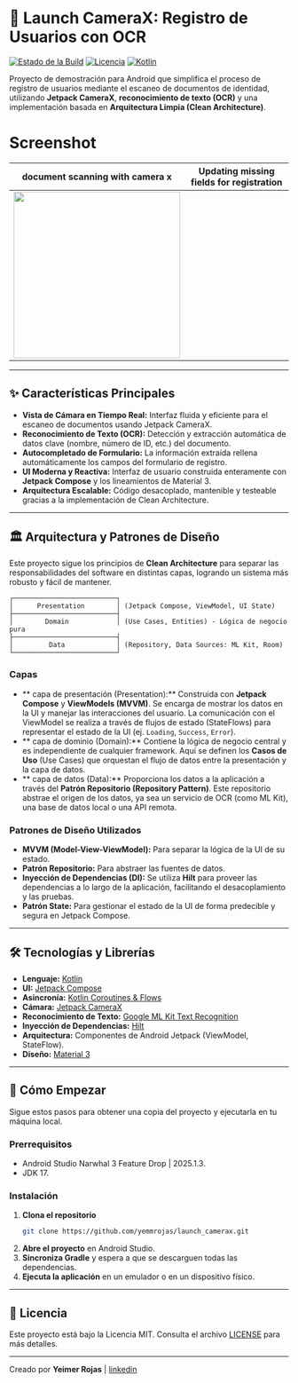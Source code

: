 # 🚀 Launch CameraX: Registro de Usuarios con OCR

[![Estado de la Build](https://img.shields.io/badge/build-passing-brightgreen)](https://github.com/tu-usuario/launch_camerax)
[![Licencia](https://img.shields.io/badge/license-MIT-blue.svg)](LICENSE)
[![Kotlin](https://img.shields.io/badge/Kotlin-1.9.20-blueviolet.svg)](https://kotlinlang.org)

Proyecto de demostración para Android que simplifica el proceso de registro de usuarios mediante el escaneo de documentos de identidad, utilizando **Jetpack CameraX**, **reconocimiento de texto (OCR)** y una implementación basada en **Arquitectura Limpia (Clean Architecture)**.

# Screenshot

| document scanning with camera x | Updating missing fields for registration |
|---------------------------------|------------------------------------------|
| <img width="300" src="https://github.com/user-attachments/assets/712d664f-7ab1-43b2-856e-a3607b3b11bd" />||

---

## ✨ Características Principales

* **Vista de Cámara en Tiempo Real:** Interfaz fluida y eficiente para el escaneo de documentos usando Jetpack CameraX.
* **Reconocimiento de Texto (OCR):** Detección y extracción automática de datos clave (nombre, número de ID, etc.) del documento.
* **Autocompletado de Formulario:** La información extraída rellena automáticamente los campos del formulario de registro.
* **UI Moderna y Reactiva:** Interfaz de usuario construida enteramente con **Jetpack Compose** y los lineamientos de Material 3.
* **Arquitectura Escalable:** Código desacoplado, mantenible y testeable gracias a la implementación de Clean Architecture.

---

## 🏛️ Arquitectura y Patrones de Diseño

Este proyecto sigue los principios de **Clean Architecture** para separar las responsabilidades del software en distintas capas, logrando un sistema más robusto y fácil de mantener.

```
┌──────────────────────────┐
│      Presentation        │ (Jetpack Compose, ViewModel, UI State)
├──────────────────────────┤
│        Domain            │ (Use Cases, Entities) - Lógica de negocio pura
├──────────────────────────┤
│         Data             │ (Repository, Data Sources: ML Kit, Room)
└──────────────────────────┘
```

### Capas

* ** capa de presentación (Presentation):** Construida con **Jetpack Compose** y **ViewModels (MVVM)**. Se encarga de mostrar los datos en la UI y manejar las interacciones del usuario. La comunicación con el ViewModel se realiza a través de flujos de estado (StateFlows) para representar el estado de la UI (ej. `Loading`, `Success`, `Error`).
* ** capa de dominio (Domain):** Contiene la lógica de negocio central y es independiente de cualquier framework. Aquí se definen los **Casos de Uso** (Use Cases) que orquestan el flujo de datos entre la presentación y la capa de datos.
* ** capa de datos (Data):** Proporciona los datos a la aplicación a través del **Patrón Repositorio (Repository Pattern)**. Este repositorio abstrae el origen de los datos, ya sea un servicio de OCR (como ML Kit), una base de datos local o una API remota.

### Patrones de Diseño Utilizados

* **MVVM (Model-View-ViewModel):** Para separar la lógica de la UI de su estado.
* **Patrón Repositorio:** Para abstraer las fuentes de datos.
* **Inyección de Dependencias (DI):** Se utiliza **Hilt** para proveer las dependencias a lo largo de la aplicación, facilitando el desacoplamiento y las pruebas.
* **Patrón State:** Para gestionar el estado de la UI de forma predecible y segura en Jetpack Compose.

---

## 🛠️ Tecnologías y Librerías

* **Lenguaje:** [Kotlin](https://kotlinlang.org/)
* **UI:** [Jetpack Compose](https://developer.android.com/jetpack/compose)
* **Asincronía:** [Kotlin Coroutines & Flows](https://kotlinlang.org/docs/coroutines-guide.html)
* **Cámara:** [Jetpack CameraX](https://developer.android.com/training/camerax)
* **Reconocimiento de Texto:** [Google ML Kit Text Recognition](https://developers.google.com/ml-kit/vision/text-recognition)
* **Inyección de Dependencias:** [Hilt](https://developer.android.com/training/dependency-injection/hilt-android)
* **Arquitectura:** Componentes de Android Jetpack (ViewModel, StateFlow).
* **Diseño:** [Material 3](https://m3.material.io/)

---

## 🚀 Cómo Empezar

Sigue estos pasos para obtener una copia del proyecto y ejecutarla en tu máquina local.

### Prerrequisitos

* Android Studio Narwhal 3 Feature Drop | 2025.1.3.
* JDK 17.

### Instalación

1.  **Clona el repositorio**
    ```sh
    git clone https://github.com/yemmrojas/launch_camerax.git
    ```
2.  **Abre el proyecto** en Android Studio.
3.  **Sincroniza Gradle** y espera a que se descarguen todas las dependencias.
4.  **Ejecuta la aplicación** en un emulador o en un dispositivo físico.

---

## 📄 Licencia

Este proyecto está bajo la Licencia MIT. Consulta el archivo [LICENSE](LICENSE) para más detalles.

---

Creado por **Yeimer Rojas** | [linkedin](https://www.linkedin.com/in/yeimerrojas)

